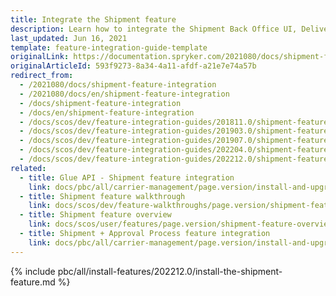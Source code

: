 ```yaml
---
title: Integrate the Shipment feature
description: Learn how to integrate the Shipment Back Office UI, Delivery method per store and Shipment data import functionalities in your project.
last_updated: Jun 16, 2021
template: feature-integration-guide-template
originalLink: https://documentation.spryker.com/2021080/docs/shipment-feature-integration
originalArticleId: 593f9273-8a34-4a11-afdf-a21e7e74a57b
redirect_from:
  - /2021080/docs/shipment-feature-integration
  - /2021080/docs/en/shipment-feature-integration
  - /docs/shipment-feature-integration
  - /docs/en/shipment-feature-integration
  - /docs/scos/dev/feature-integration-guides/201811.0/shipment-feature-integration.html
  - /docs/scos/dev/feature-integration-guides/201903.0/shipment-feature-integration.html
  - /docs/scos/dev/feature-integration-guides/201907.0/shipment-feature-integration.html
  - /docs/scos/dev/feature-integration-guides/202204.0/shipment-feature-integration.html
  - /docs/scos/dev/feature-integration-guides/202212.0/shipment-feature-integration.html  
related:
  - title: Glue API - Shipment feature integration
    link: docs/pbc/all/carrier-management/page.version/install-and-upgrade/integrate-the-shipment-feature.html
  - title: Shipment feature walkthrough
    link: docs/scos/dev/feature-walkthroughs/page.version/shipment-feature-walkthrough/shipment-feature-walkthrough.html
  - title: Shipment feature overview
    link: docs/scos/user/features/page.version/shipment-feature-overview.html
  - title: Shipment + Approval Process feature integration
    link: docs/pbc/all/carrier-management/page.version/install-and-upgrade/integrate-the-shipment-approval-process-feature.html
---
```


{% include pbc/all/install-features/202212.0/install-the-shipment-feature.md %} <!-- To edit, see /_includes/pbc/all/install-features/202212.0/install-the-shipment-feature.md -->
